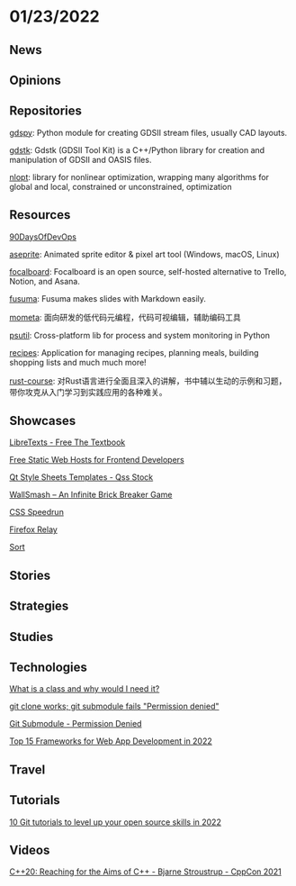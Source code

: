 # 01/23/2022

## News

## Opinions

## Repositories
[gdspy](https://github.com/heitzmann/gdspy): Python module for creating GDSII stream files, usually CAD layouts.

[gdstk](https://github.com/heitzmann/gdstk): Gdstk (GDSII Tool Kit) is a C++/Python library for creation and manipulation of GDSII and OASIS files.

[nlopt](https://github.com/stevengj/nlopt): library for nonlinear optimization, wrapping many algorithms for global and local, constrained or unconstrained, optimization

## Resources
[90DaysOfDevOps](https://github.com/MichaelCade/90DaysOfDevOps)

[aseprite](https://github.com/aseprite/aseprite): Animated sprite editor & pixel art tool (Windows, macOS, Linux)

[focalboard](https://github.com/mattermost/focalboard): Focalboard is an open source, self-hosted alternative to Trello, Notion, and Asana.

[fusuma](https://github.com/hiroppy/fusuma): Fusuma makes slides with Markdown easily.

[mometa](https://github.com/imcuttle/mometa): 面向研发的低代码元编程，代码可视编辑，辅助编码工具

[psutil](https://github.com/giampaolo/psutil): Cross-platform lib for process and system monitoring in Python

[recipes](https://github.com/TandoorRecipes/recipes): Application for managing recipes, planning meals, building shopping lists and much much more!

[rust-course](https://github.com/sunface/rust-course): 对Rust语言进行全面且深入的讲解，书中辅以生动的示例和习题，带你攻克从入门学习到实践应用的各种难关。

## Showcases
[LibreTexts - Free The Textbook](https://libretexts.org/)

[Free Static Web Hosts for Frontend Developers](https://kaeruct.github.io/posts/free-static-web-hosts-for-frontend-developers.html)

[Qt Style Sheets Templates - Qss Stock](https://qss-stock.devsecstudio.com/templates.php)

[WallSmash – An Infinite Brick Breaker Game](https://wallsmash.com/)

[CSS Speedrun](https://css-speedrun.netlify.app/)

[Firefox Relay](https://relay.firefox.com/)

[Sort](https://sort.bullinger.dev/)

## Stories


## Strategies


## Studies

## Technologies
[What is a class and why would I need it?](https://blog.royalsloth.eu/posts/what-is-a-class-and-why-would-i-need-it/)

[git clone works; git submodule fails "Permission denied"](https://stackoverflow.com/questions/49191565/git-clone-works-git-submodule-fails-permission-denied)

[Git Submodule - Permission Denied](https://stackoverflow.com/questions/25957125/git-submodule-permission-denied)

[Top 15 Frameworks for Web App Development in 2022](https://www.decipherzone.com/blog-detail/web-app-frameworks?)

## Travel

## Tutorials
[10 Git tutorials to level up your open source skills in 2022](https://opensource.com/article/22/1/git-tutorials)

## Videos
[C++20: Reaching for the Aims of C++ - Bjarne Stroustrup - CppCon 2021](https://www.youtube.com/watch?v=15QF2q66NhU)
